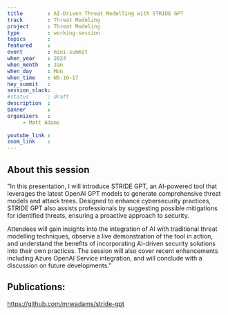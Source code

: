 ```yaml
---
title        : AI-Driven Threat Modelling with STRIDE GPT
track        : Threat Modeling
project      : Threat Modeling
type         : working-session
topics       :
featured     :
event        : mini-summit
when_year    : 2024
when_month   : Jan
when_day     : Mon
when_time    : WS-16-17
hey_summit   : 
session_slack:
#status      : draft
description  :
banner       : 
organizers   :
     - Matt Adams
     
youtube_link : 
zoom_link    : 
---
```


## About this session
"In this presentation, I will introduce STRIDE GPT, an AI-powered tool that leverages the latest OpenAI GPT models to generate comprehensive threat models and attack trees. Designed to enhance cybersecurity practices, STRIDE GPT also assists professionals by suggesting possible mitigations for identified threats, ensuring a proactive approach to security. 

Attendees will gain insights into the integration of AI with traditional threat modelling techniques, observe a live demonstration of the tool in action, and understand the benefits of incorporating AI-driven security solutions into their own practices. The session will also cover recent enhancements including Azure OpenAI Service integration, and will conclude with a discussion on future developments."

## Publications:
https://github.com/mrwadams/stride-gpt
